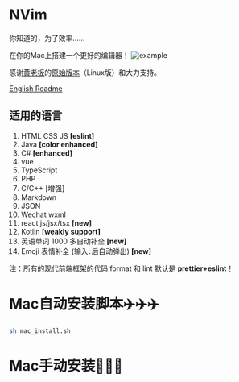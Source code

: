 # NVim
你知道的，为了效率......

 在你的Mac上搭建一个更好的编辑器！
 ![example](img/img0.png)
 
 感谢[黄老板](https://github.com/devilyouwei)的[原始版本](https://github.com/devilyouwei/NVimmer)（Linux版）和大力支持。
 
 [English Readme](README_EN.md)
 
 ## 适用的语言

 1. HTML CSS JS **[eslint]**
 2. Java **[color enhanced]**
 3. C# **[enhanced]**
 4. vue
 5. TypeScript
 6. PHP
 7. C/C++ [增强]
 8. Markdown
 9. JSON
 10. Wechat wxml
 11. react js/jsx/tsx **[new]**
 12. Kotlin **[weakly support]**
 13. 英语单词 1000 多自动补全 **[new]**
 14. Emoji 表情补全 (输入`:`后自动弹出) **[new]**

 注：所有的现代前端框架的代码 format 和 lint 默认是 **prettier+eslint**！
 
 # Mac自动安装脚本✈️✈️✈️
 
 ```bash
 sh mac_install.sh
 ```

# Mac手动安装🔨🔨🔨
